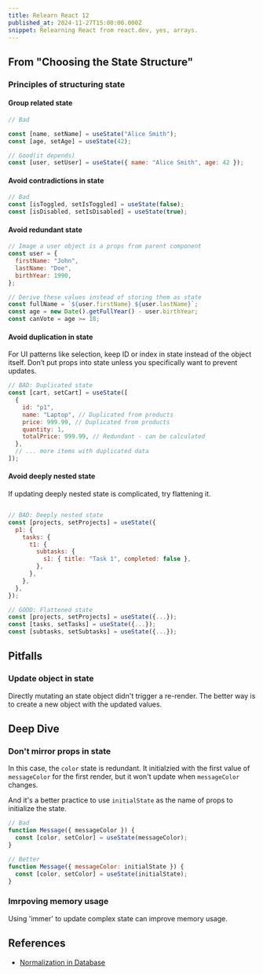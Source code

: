 ```yaml
---
title: Relearn React 12
published_at: 2024-11-27T15:00:00.000Z
snippet: Relearning React from react.dev, yes, arrays.
---
```


## From "Choosing the State Structure"

### Principles of structuring state

#### Group related state

```jsx
// Bad

const [name, setName] = useState("Alice Smith");
const [age, setAge] = useState(42);

// Good(it depends)
const [user, setUser] = useState({ name: "Alice Smith", age: 42 });
```

#### Avoid contradictions in state

```jsx
// Bad
const [isToggled, setIsToggled] = useState(false);
const [isDisabled, setIsDisabled] = useState(true);
```

#### Avoid redundant state

```jsx
// Image a user object is a props from parent component
const user = {
  firstName: "John",
  lastName: "Doe",
  birthYear: 1990,
};

// Derive these values instead of storing them as state
const fullName = `${user.firstName} ${user.lastName}`;
const age = new Date().getFullYear() - user.birthYear;
const canVote = age >= 18;
```

#### Avoid duplication in state

For UI patterns like selection, keep ID or index in state instead of the object itself.
Don’t put props into state unless you specifically want to prevent updates.

```jsx
// BAD: Duplicated state
const [cart, setCart] = useState([
  {
    id: "p1",
    name: "Laptop", // Duplicated from products
    price: 999.99, // Duplicated from products
    quantity: 1,
    totalPrice: 999.99, // Redundant - can be calculated
  },
  // ... more items with duplicated data
]);
```

#### Avoid deeply nested state

If updating deeply nested state is complicated, try flattening it.

```jsx

// BAD: Deeply nested state
const [projects, setProjects] = useState({
  p1: {
    tasks: {
      t1: {
        subtasks: {
          s1: { title: "Task 1", completed: false },
        },
      },
    },
  },
});

// GOOD: Flattened state
const [projects, setProjects] = useState({...});
const [tasks, setTasks] = useState({...});
const [subtasks, setSubtasks] = useState({...});

```

## Pitfalls

### Update object in state

Directly mutating an state object didn't trigger a re-render. The better way is to create a new object with the updated values.

## Deep Dive

### Don't mirror props in state

In this case, the `color` state is redundant. It initialzied with the first value of `messageColor` for the first render, but it won't update when `messageColor` changes.

And it's a better practice to use `initialState` as the name of props to initialize the state.

```jsx
// Bad
function Message({ messageColor }) {
  const [color, setColor] = useState(messageColor);
}

// Better
function Message({ messageColor: initialState }) {
  const [color, setColor] = useState(initialState);
}
```

### Imrpoving memory usage

Using 'immer' to update complex state can improve memory usage.

## References

- [Normalization in Database](https://learn.microsoft.com/en-us/office/troubleshoot/access/database-normalization-description)
